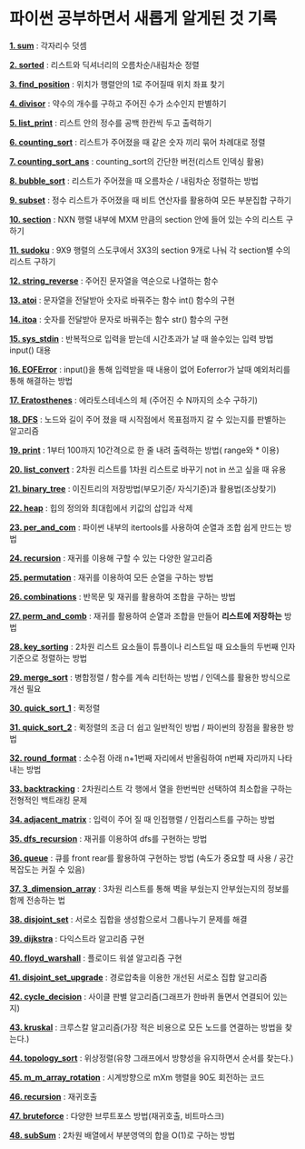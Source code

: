 # 파이썬 공부하면서 새롭게 알게된 것 기록

[**1. sum**](./1.sum.py) : 각자리수 덧셈

[**2. sorted**](./2.sorted.py) : 리스트와 딕셔너리의 오름차순/내림차순 정렬

[**3. find_position**](3.find_position.py) : 위치가 행렬안의 1로 주어질때 위치 좌표 찾기

[**4. divisor**](4.divisor.py) : 약수의 개수를 구하고 주어진 수가 소수인지 판별하기

[**5. list_print**](5.list_print.py) : 리스트 안의 정수를 공백 한칸씩 두고 출력하기

[**6. counting_sort**](6.counting_sort.py) : 리스트가 주어졌을 때 같은 숫자 끼리 묶어 차례대로 정렬

[**7. counting_sort_ans**](./7.counting_sort_ans.py) : counting_sort의 간단한 버전(리스트 인덱싱 활용)

[**8. bubble_sort**](8.bubble_sort.py) : 리스트가 주어졌을 때 오름차순 / 내림차순 정렬하는 방법

[**9. subset**](9.subset.py) : 정수 리스트가 주어졌을 때 비트 연산자를 활용하여 모든 부분집합 구하기

[**10. section**](section.py) : NXN 행렬 내부에 MXM 만큼의 section 안에 들어 있는 수의 리스트 구하기

[**11. sudoku**](sudoku.py) : 9X9 행렬의 스도쿠에서 3X3의 section 9개로 나눠 각 section별 수의 리스트 구하기

[**12. string_reverse**](12.string_reverse.py) : 주어진 문자열을 역순으로 나열하는 함수

[**13. atoi**](13.atoi.py) : 문자열을 전달받아 숫자로 바꿔주는 함수 int() 함수의 구현

[**14. itoa**](14.itoa.py) : 숫자를 전달받아 문자로 바꿔주는 함수 str() 함수의 구현

[**15. sys_stdin**](15.sys_stdin.py) : 반복적으로 입력을 받는데 시간초과가 날 때 쓸수있는 입력 방법 input() 대용

[**16. EOFError**](16.EOFError.py) : input()을 통해 입력받을 때 내용이 없어 Eoferror가 날때 예외처리를 통해 해결하는 방법

[**17. Eratosthenes**](17.Eratosthenes.py) : 에라토스테네스의 체 (주어진 수 N까지의 소수 구하기)

[**18. DFS**](18.dfs.py) : 노드와 길이 주어 졌을 때 시작점에서 목표점까지 갈 수 있는지를 판별하는 알고리즘

[**19. print**](19.print.py) : 1부터 100까지 10간격으로 한 줄 내려 출력하는 방법( range와 \* 이용)

[**20. list_convert**](20.list_convert.py) : 2차원 리스트를 1차원 리스트로 바꾸기 not in 쓰고 싶을 때 유용

[**21. binary_tree**](21.binary_tree.py) : 이진트리의 저장방법(부모기준/ 자식기준)과 활용법(조상찾기)

[**22. heap**](22.heap.py) : 힙의 정의와 최대힙에서 키값의 삽입과 삭제

[**23. per_and_com**](23.per_and_com.py) : 파이썬 내부의 itertools를 사용하여 순열과 조합 쉽게 만드는 방법

[**24. recursion**](24.recursion.py) : 재귀를 이용해 구할 수 있는 다양한 알고리즘

[**25. permutation**](25.permutation.py) : 재귀를 이용하여 모든 순열을 구하는 방법

[**26. combinations**](26.combinations.py) : 반목문 및 재귀를 활용하여 조합을 구하는 방법

[**27. perm_and_comb**](27.perm_and_comb.py) : 재귀를 활용하여 순열과 조합을 만들어 **리스트에 저장하는** 방법

[**28. key_sorting**](28.keysorting.py) : 2차원 리스트 요소들이 튜플이나 리스트일 때 요소들의 두번째 인자 기준으로 정렬하는 방법

[**29. merge_sort**](29.merge_sort.py) : 병합정렬 / 함수를 계속 리턴하는 방법 / 인덱스를 활용한 방식으로 개선 필요

[**30. quick_sort_1**](30.quick_sort_1.py) : 퀵정렬

[**31. quick_sort_2**](31.quick_sort_2.py) : 퀵정렬의 조금 더 쉽고 일반적인 방법 / 파이썬의 장점을 활용한 방법

[**32. round_format**](32.round_format.py) : 소수점 아래 n+1번째 자리에서 반올림하여 n번째 자리까지 나타내는 방법

[**33. backtracking**](33.backtracking.py) : 2차원리스트 각 행에서 열을 한번씩만 선택하여 최소합을 구하는 전형적인 백트래킹 문제

[**34. adjacent_matrix**](34.adjacent_matrix.py) : 입력이 주어 질 때 인접행렬 / 인접리스트를 구하는 방법

[**35. dfs_recursion**](35.dfs_recursion.py) : 재귀를 이용하여 dfs를 구현하는 방법

[**36. queue**](36.queue.py) : 큐를 front rear를 활용하여 구현하는 방법 (속도가 중요할 때 사용 / 공간복잡도는 커질 수 있음)

[**37. 3_dimension_array**](37.3_dimension_array.py) : 3차원 리스트를 통해 벽을 부쉈는지 안부쉈는지의 정보를 함께 전송하는 법

[**38. disjoint_set**](38.disjoint_set.py) : 서로소 집합을 생성함으로서 그룹나누기 문제를 해결

[**39. dijkstra**](39.dijkstra.py) : 다익스트라 알고리즘 구현

[**40. floyd_warshall**](40.floyd_warshall.py) : 플로이드 워셜 알고리즘 구현

[**41. disjoint_set_upgrade**](41.disjoint_set_upgrade.py) : 경로압축을 이용한 개선된 서로소 집합 알고리즘

[**42. cycle_decision**](42.cycle_decision.py) : 사이클 판별 알고리즘(그래프가 한바퀴 돌면서 연결되어 있는지)

[**43. kruskal**](43.kruskal.py) : 크루스칼 알고리즘(가장 적은 비용으로 모든 노드를 연결하는 방법을 찾는다.)

[**44. topology_sort**](44.topology_sort.py) : 위상정렬(유향 그래프에서 방향성을 유지하면서 순서를 찾는다.)

[**45. m_m_array_rotation**](45.m_m_array_rotation.py) : 시계방향으로 mXm 행렬을 90도 회전하는 코드

[**46. recursion**](46.recursion.py) : 재귀호출

[**47. bruteforce**](47.bruteforce.py) : 다양한 브루트포스 방법(재귀호출, 비트마스크)

[**48. subSum**](48.subSum.py) : 2차원 배열에서 부분영역의 합을 O(1)로 구하는 방법

